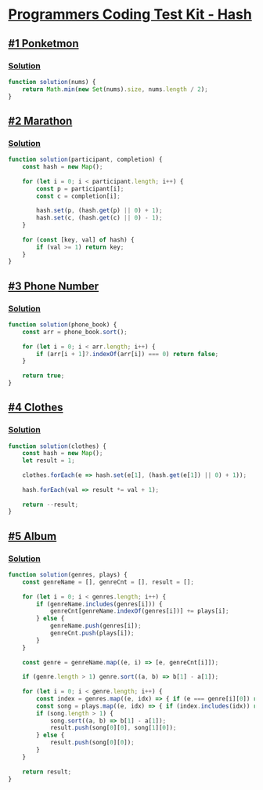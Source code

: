 # [Programmers Coding Test Kit - Hash](https://school.programmers.co.kr/learn/courses/30/parts/12077)

## [#1 Ponketmon](https://school.programmers.co.kr/learn/courses/30/lessons/1845) 

### [Solution](./H1-ponketmon.js)

```javascript
function solution(nums) {
    return Math.min(new Set(nums).size, nums.length / 2);
}
```

## [#2 Marathon](https://school.programmers.co.kr/learn/courses/30/lessons/42576) 

### [Solution](./H2-marathon.js)

```javascript
function solution(participant, completion) {
    const hash = new Map();
    
    for (let i = 0; i < participant.length; i++) {
        const p = participant[i];
        const c = completion[i];
        
        hash.set(p, (hash.get(p) || 0) + 1);
        hash.set(c, (hash.get(c) || 0) - 1);
    }
    
    for (const [key, val] of hash) {
        if (val >= 1) return key;
    }
}
```

## [#3 Phone Number](https://school.programmers.co.kr/learn/courses/30/lessons/42577) 

### [Solution](./H3-phoneNumber.js)

```javascript
function solution(phone_book) {
    const arr = phone_book.sort();
    
    for (let i = 0; i < arr.length; i++) {
        if (arr[i + 1]?.indexOf(arr[i]) === 0) return false;
    }
    
    return true;
}
```

## [#4 Clothes](https://school.programmers.co.kr/learn/courses/30/lessons/42578) 

### [Solution](./H4-clothes.js)

```javascript
function solution(clothes) {
    const hash = new Map();
    let result = 1;
    
    clothes.forEach(e => hash.set(e[1], (hash.get(e[1]) || 0) + 1));
    
    hash.forEach(val => result *= val + 1);
    
    return --result;
}
```

## [#5 Album](https://school.programmers.co.kr/learn/courses/30/lessons/42579) 

### [Solution](./H5-album.js)

```javascript
function solution(genres, plays) {
    const genreName = [], genreCnt = [], result = [];
    
    for (let i = 0; i < genres.length; i++) {
        if (genreName.includes(genres[i])) {
            genreCnt[genreName.indexOf(genres[i])] += plays[i];
        } else {
            genreName.push(genres[i]);
            genreCnt.push(plays[i]);
        }
    }
    
    const genre = genreName.map((e, i) => [e, genreCnt[i]]);
    
    if (genre.length > 1) genre.sort((a, b) => b[1] - a[1]);
    
    for (let i = 0; i < genre.length; i++) {
        const index = genres.map((e, idx) => { if (e === genre[i][0]) return idx });
        const song = plays.map((e, idx) => { if (index.includes(idx)) return [idx, e] });
        if (song.length > 1) {
            song.sort((a, b) => b[1] - a[1]);
            result.push(song[0][0], song[1][0]);
        } else {
            result.push(song[0][0]);
        }
    }
    
    return result;
}
```
